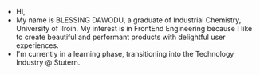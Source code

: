 - Hi,
- My name is BLESSING DAWODU, a graduate of Industrial Chemistry, University of Ilroin. My interest  is in FrontEnd Engineering because I like to create beautiful and performant products with delightful user experiences.
- I'm currently in a learning phase, transitioning into the Technology Industry @ Stutern.